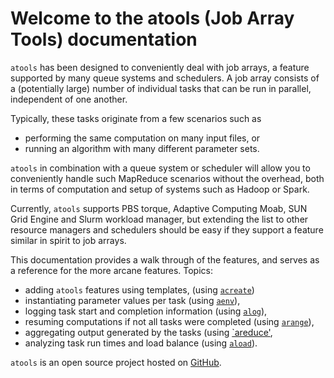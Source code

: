 # Welcome to the atools (Job Array Tools) documentation

`atools` has been designed to conveniently deal with job arrays, a feature
supported by many queue systems and schedulers.  A job array consists of
a (potentially large) number of individual tasks that can be run in
parallel, independent of one another.

Typically, these tasks originate from a few scenarios such as

* performing the same computation on many input files, or
* running an algorithm with many different parameter sets.

`atools` in combination with a queue system or scheduler will allow you
to conveniently handle such MapReduce scenarios without the overhead,
both in terms of computation and setup of systems such as Hadoop or
Spark.

Currently, `atools` supports PBS torque, Adaptive Computing Moab, SUN Grid
Engine and Slurm workload manager, but extending the list to other resource
managers and schedulers should be easy if they support a feature similar in
spirit to job arrays.

This documentation provides a walk through of the features, and serves as
a reference for the more arcane features.  Topics:

* adding `atools` features using templates,
    (using [`acreate`](acreate.md))
* instantiating parameter values per task (using [`aenv`](aenv.md)),
* logging task start and completion information (using [`alog`](alog.md)),
* resuming computations if not all tasks were completed
    (using [`arange`](arange.md)),
* aggregating output generated by the tasks (using [`areduce'](areduce.md),
* analyzing task run times and load balance (using [`aload`](aload.md)).

`atools` is an open source project hosted on
[GitHub](https://github.com/gjbex/atools).
